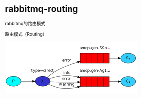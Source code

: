 # rabbitmq-routing
rabbitmq的路由模式

路由模式（Routing）

![图片说明](https://github.com/aliyuncluo/rabbitmq-routing/blob/master/20180405185615945.png)
